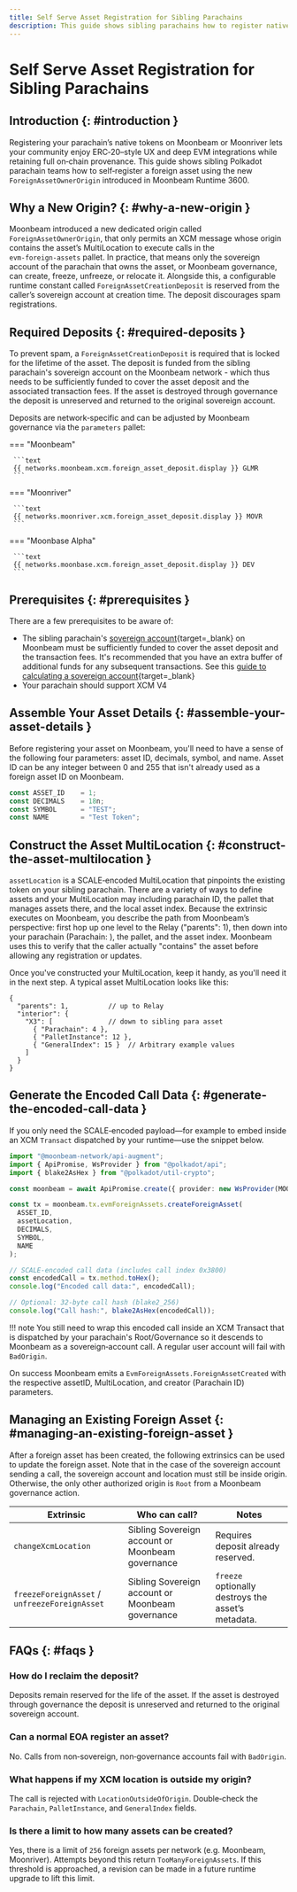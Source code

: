 ```yaml
---
title: Self Serve Asset Registration for Sibling Parachains
description: This guide shows sibling parachains how to register native tokens as foreign assets on Moonbeam via ForeignAssetOwnerOrigin to unlock ERC-20 UX on Moonbeam.
---
```


# Self Serve Asset Registration for Sibling Parachains

## Introduction {: #introduction }

Registering your parachain’s native tokens on Moonbeam or Moonriver lets your community enjoy ERC‑20–style UX and deep EVM integrations while retaining full on‑chain provenance. This guide shows sibling Polkadot parachain teams how to self‑register a foreign asset using the new `ForeignAssetOwnerOrigin` introduced in Moonbeam Runtime 3600.

## Why a New Origin? {: #why-a-new-origin }

Moonbeam introduced a new dedicated origin called `ForeignAssetOwnerOrigin`, that only permits an XCM message whose origin contains the asset’s MultiLocation to execute calls in the `evm‑foreign‑assets` pallet. In practice, that means only the sovereign account of the parachain that owns the asset, or Moonbeam governance, can create, freeze, unfreeze, or relocate it. Alongside this, a configurable runtime constant called `ForeignAssetCreationDeposit` is reserved from the caller’s sovereign account at creation time. The deposit discourages spam registrations.

## Required Deposits {: #required-deposits }

To prevent spam, a `ForeignAssetCreationDeposit` is required that is locked for the lifetime of the asset. The deposit is funded from the sibling parachain's sovereign account on the Moonbeam network - which thus needs to be sufficiently funded to cover the asset deposit and the associated transaction fees. If the asset is destroyed through governance the deposit is unreserved and returned to the original sovereign account.

Deposits are network‑specific and can be adjusted by Moonbeam governance via the `parameters` pallet:

=== "Moonbeam"

     ```text
     {{ networks.moonbeam.xcm.foreign_asset_deposit.display }} GLMR
     ```

=== "Moonriver"

     ```text
     {{ networks.moonriver.xcm.foreign_asset_deposit.display }} MOVR
     ```

=== "Moonbase Alpha"

     ```text
     {{ networks.moonbase.xcm.foreign_asset_deposit.display }} DEV
     ```

## Prerequisites {: #prerequisites }

There are a few prerequisites to be aware of: 

- The sibling parachain's [sovereign account](/builders/interoperability/xcm/core-concepts/sovereign-accounts/){target=\_blank} on Moonbeam must be sufficiently funded to cover the asset deposit and the transaction fees. It's recommended that you have an extra buffer of additional funds for any subsequent transactions. See this [guide to calculating a sovereign account](/builders/interoperability/xcm/core-concepts/sovereign-accounts/){target=\_blank}
- Your parachain should support XCM V4

## Assemble Your Asset Details {: #assemble-your-asset-details }

Before registering your asset on Moonbeam, you'll need to have a sense of the following four parameters: asset ID, decimals, symbol, and name. Asset ID can be any integer between 0 and 255 that isn't already used as a foreign asset ID on Moonbeam. 

```typescript
const ASSET_ID    = 1;
const DECIMALS    = 18n;
const SYMBOL      = "TEST";
const NAME        = "Test Token";
```

## Construct the Asset MultiLocation {: #construct-the-asset-multilocation }

`assetLocation` is a SCALE‑encoded MultiLocation that pinpoints the existing token on your sibling parachain. There are a variety of ways to define assets and your MultiLocation may including parachain ID, the pallet that manages assets there, and the local asset index. Because the extrinsic executes on Moonbeam, you describe the path from Moonbeam’s perspective: first hop up one level to the Relay ("parents": 1), then down into your parachain (Parachain: <paraId>), the pallet, and the asset index. Moonbeam uses this to verify that the caller actually "contains" the asset before allowing any registration or updates.

Once you've constructed your MultiLocation, keep it handy, as you'll need it in the next step. A typical asset MultiLocation looks like this:

```jsonc
{
  "parents": 1,          // up to Relay
  "interior": {
    "X3": [              // down to sibling para asset
      { "Parachain": 4 },
      { "PalletInstance": 12 },
      { "GeneralIndex": 15 }  // Arbitrary example values
    ]
  }
}
```

## Generate the Encoded Call Data {: #generate-the-encoded-call-data }

If you only need the SCALE‑encoded payload—for example to embed inside an XCM `Transact` dispatched by your runtime—use the snippet below.

```typescript
import "@moonbeam-network/api-augment";
import { ApiPromise, WsProvider } from "@polkadot/api";
import { blake2AsHex } from "@polkadot/util-crypto";

const moonbeam = await ApiPromise.create({ provider: new WsProvider(MOONBEAM_WSS) });

const tx = moonbeam.tx.evmForeignAssets.createForeignAsset(
  ASSET_ID,
  assetLocation,
  DECIMALS,
  SYMBOL,
  NAME
);

// SCALE‑encoded call data (includes call index 0x3800)
const encodedCall = tx.method.toHex();
console.log("Encoded call data:", encodedCall);

// Optional: 32‑byte call hash (blake2_256)
console.log("Call hash:", blake2AsHex(encodedCall));
```

!!! note
	You still need to wrap this encoded call inside an XCM Transact that is dispatched by your parachain's Root/Governance so it descends to Moonbeam as a sovereign‑account call. A regular user account will fail with `BadOrigin`.

On success Moonbeam emits a `EvmForeignAssets.ForeignAssetCreated` with the respective assetID, MultiLocation, and creator (Parachain ID) parameters. 

## Managing an Existing Foreign Asset {: #managing-an-existing-foreign-asset }

After a foreign asset has been created, the following extrinsics can be used to update the foreign asset. Note that in the case of the sovereign account sending a call, the sovereign account and location must still be inside origin. Otherwise, the only other authorized origin is `Root` from a Moonbeam governance action. 

| Extrinsic                                     | Who can call?                                    | Notes                                                 |
|-----------------------------------------------|--------------------------------------------------|-------------------------------------------------------|
| `changeXcmLocation`                           | Sibling Sovereign account or Moonbeam governance | Requires deposit already reserved.                    |
| `freezeForeignAsset` / `unfreezeForeignAsset` | Sibling Sovereign account or Moonbeam governance | `freeze` optionally destroys the asset’s metadata.    |

## FAQs {: #faqs }

### How do I reclaim the deposit?

Deposits remain reserved for the life of the asset. If the asset is destroyed through governance the deposit is unreserved and returned to the original sovereign account.

### Can a normal EOA register an asset?

No. Calls from non‑sovereign, non‑governance accounts fail with `BadOrigin`.

### What happens if my XCM location is outside my origin?

The call is rejected with `LocationOutsideOfOrigin`. Double‑check the `Parachain`, `PalletInstance`, and `GeneralIndex` fields.

### Is there a limit to how many assets can be created? 

Yes, there is a limit of `256` foreign assets per network (e.g. Moonbeam, Moonriver). Attempts beyond this return `TooManyForeignAssets`. If this threshold is approached, a revision can be made in a future runtime upgrade to lift this limit.
